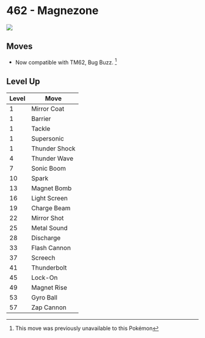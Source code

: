 # 462 - Magnezone
![][462]

## Moves

 - Now compatible with TM62, Bug Buzz. [^1]

## Level Up

Level | Move
---   | ---
  1   | Mirror Coat
  1   | Barrier
  1   | Tackle
  1   | Supersonic
  1   | Thunder Shock
  4   | Thunder Wave
  7   | Sonic Boom
 10   | Spark
 13   | Magnet Bomb
 16   | Light Screen
 19   | Charge Beam
 22   | Mirror Shot
 25   | Metal Sound
 28   | Discharge
 33   | Flash Cannon
 37   | Screech
 41   | Thunderbolt
 45   | Lock-On
 49   | Magnet Rise
 53   | Gyro Ball
 57   | Zap Cannon



[462]: ../img/pokemon/462.png

[^1]: This move was previously unavailable to this Pokémon